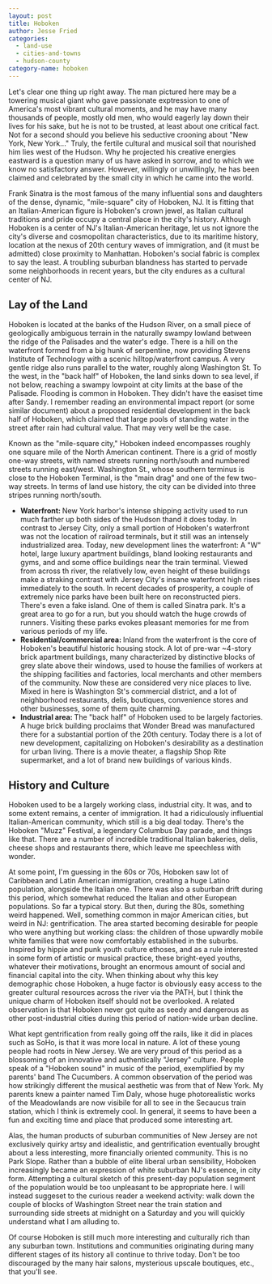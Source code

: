 ```yaml
---
layout: post
title: Hoboken
author: Jesse Fried
categories:
  - land-use
  - cities-and-towns
  - hudson-county
category-name: hoboken
---
```


Let's clear one thing up right away. The man pictured here may be a towering musical giant who gave passionate exptression to one of America's most vibrant cultural moments, and he may have many thousands of people, mostly old men, who would eagerly lay down their lives for his sake, but he is not to be trusted, at least about one critical fact. Not for a second should you believe his seductive crooning about "New York, New York..." Truly, the fertile cultural and musical soil that nourished him lies west of the Hudson. Why he projected his creative energies eastward is a question many of us have asked in sorrow, and to which we know no satisfactory answer. However, willingly or unwillingly, he has been claimed and celebrated by the small city in which he came into the world.

Frank Sinatra is the most famous of the many influential sons and daughters of the dense, dynamic, "mile-square" city of Hoboken, NJ. It is fitting that an Italian-American figure is Hoboken's crown jewel, as Italian cultural traditions and pride occupy a central place in the city's history. Although Hoboken is a center of NJ's Italian-American heritage, let us not ignore the city's diverse and cosmopolitan characteristics, due to its maritime history, location at the nexus of 20th century waves of immigration, and (it must be admitted) close proximity to Manhattan. Hoboken's social fabric is complex to say the least. A troubling suburban blandness has started to pervade some neighborhoods in recent years, but the city endures as a cultural center of NJ.

## Lay of the Land

Hoboken is located at the banks of the Hudson River, on a small piece of geologically ambiguous terrain in the naturally swampy lowland between the ridge of the Palisades and the water's edge. There is a hill on the waterfront formed from a big hunk of serpentine, now providing Stevens Institute of Technology with a scenic hilltop/waterfront campus. A very gentle ridge also runs parallel to the water, roughly along Washington St. To the west, in the "back half" of Hoboken, the land sinks down to sea level, if not below, reaching a swampy lowpoint at city limits at the base of the Palisade. Flooding is common in Hoboken. They didn't have the easiset time after Sandy. I remember reading an environmental impact report (or some similar document) about a proposed residential development in the back half of Hoboken, which claimed that large pools of standing water in the street after rain had cultural value. That may very well be the case.

Known as the "mile-square city," Hoboken indeed encompasses roughly one square mile of the North American continent. There is a grid of mostly one-way streets, with named streets running north/south and numbered streets running east/west. Washington St., whose southern terminus is close to the Hoboken Terminal, is the "main drag" and one of the few two-way streets. In terms of land use history, the city can be divided into three stripes running north/south.

<ul><li><b>Waterfront: </b>New York harbor's intense shipping activity used to run much farther up both sides of the Hudson thand it does today. In contrast to Jersey City, only a small portion of Hoboken's waterfront was not the location of railroad terminals, but it still was an intensely industrialized area. Today, new development lines the waterfront: A "W" hotel, large luxury apartment buildings, bland looking restaurants and gyms, and and some office buildings near the train terminal. Viewed from across th river, the relatively low, even height of these buildings make a straking contrast with Jersey City's insane waterfront high rises immediately to the south. In recent decades of prosperity, a couple of extremely nice parks have been built here on reconstructed piers. There's even a fake island. One of them is called Sinatra park. It's a great area to go for a run, but you should watch the huge crowds of runners. Visiting these parks evokes pleasant memories for me from various periods of my life. </li>

<li><b>Residential/commercial area: </b>Inland from the waterfront is the core of Hoboken's beautiful historic housing stock. A lot of pre-war ~4-story brick apartment buildings, many characterized by distinctive blocks of grey slate above their windows, used to house the families of workers at the shipping facilities and factories, local merchants and other members of the community. Now these are considered very nice places to live. Mixed in here is Washington St's commercial district, and a lot of neighborhood restaurants, delis, boutiques, convenience stores and other businesses, some of them quite charming. </li>

<li><b>Industrial area: </b>The "back half" of Hoboken used to be largely factories. A huge brick building proclaims that Wonder Bread was manufactured there for a substantial portion of the 20th century. Today there is a lot of new development, capitalizing on Hoboken's desirability as a destination for urban living. There is a movie theater, a flagship Shop Rite supermarket, and a lot of brand new buildings of various kinds. </li></ul>

## History and Culture

Hoboken used to be a largely working class, industrial city. It was, and to some extent remains, a center of immigration. It had a ridiculously influential Italian-American community, which still is a big deal today. There's the Hoboken "Muzz" Festival, a legendary Columbus Day parade, and things like that. There are a number of incredible traditional Italian bakeries, delis, cheese shops and restaurants there, which leave me speechless with wonder.

At some point, I'm guessing in the 60s or 70s, Hoboken saw lot of Caribbean and Latin American immigration, creating a huge Latino population, alongside the Italian one. There was also a suburban drift during this period, which somewhat reduced the Italian and other European populations. So far a typical story. But then, during the 80s, something weird happened. Well, something common in major American cities, but weird in NJ: gentrification. The area started becoming desirable for people who were anything but working class: the children of those upwardly mobile white families that were now comfortably established in the suburbs. Inspired by hippie and punk youth culture ethoses, and as a rule interested in some form of artistic or musical practice, these bright-eyed youths, whatever their motivations, brought an enormous amount of social and financial capital into the city. When thinking about why this key demographic chose Hoboken, a huge factor is obviously easy access to the greater cultural resources across the river via the PATH, but I think the unique charm of Hoboken itself should not be overlooked. A related observation is that Hoboken never got quite as seedy and dangerous as other post-industrial cities during this period of nation-wide urban decline.

What kept gentrification from really going off the rails, like it did in places such as SoHo, is that it was more local in nature. A lot of these young people had roots in New Jersey. We are very proud of this period as a blossoming of an innovative and authentically "Jersey" culture. People speak of a "Hoboken sound" in music of the period, exemplified by my parents' band The Cucumbers. A common observation of the period was how strikingly different the musical aesthetic was from that of New York. My parents knew a painter named Tim Daly, whose huge photorealistic works of the Meadowlands are now visibile for all to see in the Secaucus train station, which I think is extremely cool. In general, it seems to have been a fun and exciting time and place that produced some interesting art.

Alas, the human products of suburban communities of New Jersey are not exclusively quirky artsy and idealistic, and gentrification eventually brought about a less interesting, more financially oriented community. This is no Park Slope. Rather than a bubble of elite liberal urban sensibility, Hoboken increasingly became an expression of white suburban NJ's essence, in city form. Attempting a cultural sketch of this present-day population segment of the population would be too unpleasant to be appropriate here. I will instead suggeset to the curious reader a weekend activity: walk down the couple of blocks of Washington Street near the train station and surrounding side streets at midnight on a Saturday and you will quickly understand what I am alluding to.

Of course Hoboken is still much more interesting and culturally rich than any suburban town. Institutions and communities originating during many different stages of its history all continue to thrive today. Don't be too discouraged by the many hair salons, mysterious upscale boutiques, etc., that you'll see.
